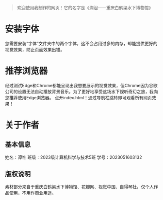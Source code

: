 > 欢迎使用我制作的网页！它的名字是《溯洄——重庆白鹤梁水下博物馆》
# 安装字体
您需要安装“字体”文件夹中的两个字体，这不会占用过多的内存，却能提供更好的视觉效果，防止页面效果出错。

# 推荐浏览器
经过测试Edge和Chrome都能呈现出我想要展示的视觉效果，但Chrome因为谷歌公司的设置无法自动播放背景音乐，为了更好地享受这场水下视听奇幻之旅，我向您推荐使用Edge浏览器。
点开index.html！通过导航栏跳转即可观看所有网页效果！

# 关于作者
## 基本信息
姓名：谭祎
班级：2023级计算机科学与技术5班
学号：2023051603132

## 版权说明
素材部分来自于重庆白鹤梁水下博物馆、花瓣网、视觉中国、自得琴社，仅个人作品使用，不用作商业用途。